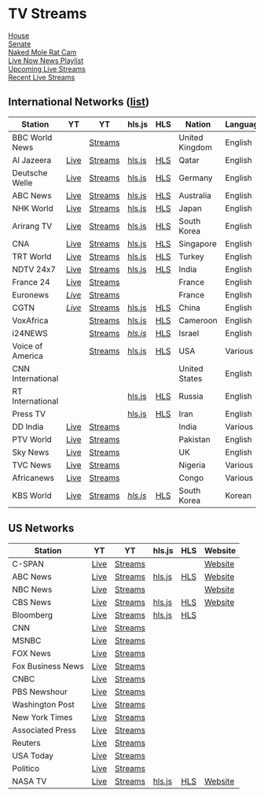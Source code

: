 # TV Streams

<link rel="stylesheet" type="text/css" href="css/markdown.css">
<link rel="shortcut icon" href="ico/favicon.png" type="image/x-icon">

[House](/house.html)  
[Senate](/senate.html)  
[Naked Mole Rat Cam](/nmr.html)  
[Live Now News Playlist](https://www.youtube.com/playlist?list=PL3ZQ5CpNulQmA2Tegc98c0XXJTzuKb0wS)  
[Upcoming Live Streams](https://www.youtube.com/playlist?list=PLU12uITxBEPHHlOIWGAIezbshH82rGpKp)  
[Recent Live Streams](https://www.youtube.com/playlist?list=PLU12uITxBEPFteq84ODnPRJjskBgVQC2M)

## International Networks ([list](https://en.wikipedia.org/wiki/List_of_world_news_channels))

| Station | YT | YT | hls.js | HLS | Nation | Language | Funding | Website | Wikipedia |
| - | - | - | - | - | - | - | - | - | - |
| BBC World News | | [Streams](https://www.youtube.com/channel/UC16niRr50-MSBwiO3YDb3RA/streams) | | | United Kingdom | English | Public | [Website](https://www.bbc.com/news/world_radio_and_tv) | [Wikipedia](https://en.wikipedia.org/wiki/BBC_World_News) |
| Al Jazeera | [Live](https://www.youtube.com/channel/UCNye-wNBqNL5ZzHSJj3l8Bg/live) | [Streams](https://www.youtube.com/channel/UCNye-wNBqNL5ZzHSJj3l8Bg/streams) | [hls.js](/hlsjsvideo.html?stream=https://live-hls-web-aje.getaj.net/AJE/index.m3u8) | [HLS](https://live-hls-web-aje.getaj.net/AJE/index.m3u8) | Qatar | English | Hybrid | [Website](https://www.aljazeera.com/live/) | [Wikipedia](https://en.wikipedia.org/wiki/Al_Jazeera_English) |
| Deutsche Welle | [Live](https://www.youtube.com/channel/UCknLrEdhRCp1aegoMqRaCZg/live) | [Streams](https://www.youtube.com/channel/UCknLrEdhRCp1aegoMqRaCZg/streams) | [hls.js](/hlsjsvideo.html?stream=https://dwamdstream102.akamaized.net/hls/live/2015525/dwstream102/index.m3u8) | [HLS](https://dwamdstream102.akamaized.net/hls/live/2015525/dwstream102/index.m3u8) | Germany | English | Public | [Website](https://www.dw.com/en/media-center/live-tv/s-100825?channel=1) | [Wikipedia](https://en.wikipedia.org/wiki/DW-TV) |
| ABC News | [Live](https://www.youtube.com/channel/UCVgO39Bk5sMo66-6o6Spn6Q/live) | [Streams](https://www.youtube.com/channel/UCVgO39Bk5sMo66-6o6Spn6Q/streams) | [hls.js](/hlsjsvideo.html?stream=https://abc-iview-mediapackagestreams-2.akamaized.net/out/v1/6e1cc6d25ec0480ea099a5399d73bc4b/index.m3u8) | [HLS](https://abc-iview-mediapackagestreams-2.akamaized.net/out/v1/6e1cc6d25ec0480ea099a5399d73bc4b/index.m3u8) | Australia | English | Public | [Website](https://www.abc.net.au/news/) | [Wikipedia](https://en.wikipedia.org/wiki/ABC_News_(Australia)) |
| NHK World | [Live](https://www.youtube.com/channel/UCSPEjw8F2nQDtmUKPFNF7_A/live) | [Streams](https://www.youtube.com/channel/UCSPEjw8F2nQDtmUKPFNF7_A/streams) | [hls.js](/hlsjsvideo.html?stream=https://nhkworld.webcdn.stream.ne.jp/www11/nhkworld-tv/global/2003458/live.m3u8) | [HLS](https://nhkworld.webcdn.stream.ne.jp/www11/nhkworld-tv/global/2003458/live.m3u8) | Japan | English | Public | [Website](https://www3.nhk.or.jp/nhkworld/en/live/) | [Wikipedia](https://en.wikipedia.org/wiki/NHK_World-Japan) |
| Arirang TV | [Live](https://www.youtube.com/channel/UC-PHIZjV-oX8H7zD1cCN2NQ/live) | [Streams](https://www.youtube.com/channel/UC-PHIZjV-oX8H7zD1cCN2NQ/streams) | [hls.js](/hlsjsvideo.html?stream=https://amdlive-ch01-ctnd-com.akamaized.net/arirang_1ch/smil:arirang_1ch.smil/master.m3u8) | [HLS](https://amdlive-ch01-ctnd-com.akamaized.net/arirang_1ch/smil:arirang_1ch.smil/master.m3u8) | South Korea | English | Public | [Website](http://www.arirang.co.kr/player/OnAir_TV.asp) | [Wikipedia](https://en.wikipedia.org/wiki/ArirangTV) |
| CNA | [Live](https://www.youtube.com/channel/UC83jt4dlz1Gjl58fzQrrKZg/live) | [Streams](https://www.youtube.com/channel/UC83jt4dlz1Gjl58fzQrrKZg/streams) | [hls.js](/hlsjsvideo.html?stream=https://d2e1asnsl7br7b.cloudfront.net/7782e205e72f43aeb4a48ec97f66ebbe/index.m3u8) | [HLS](https://d2e1asnsl7br7b.cloudfront.net/7782e205e72f43aeb4a48ec97f66ebbe/index.m3u8) | Singapore | English | Hybrid | [Website](https://www.channelnewsasia.com/news/livetv) | [Wikipedia](https://en.wikipedia.org/wiki/CNA_(news_channel)) |
| TRT World | [Live](https://www.youtube.com/channel/UC7fWeaHhqgM4Ry-RMpM2YYw/live) | [Streams](https://www.youtube.com/channel/UC7fWeaHhqgM4Ry-RMpM2YYw/streams) | [hls.js](/hlsjsvideo.html?stream=https://api.trtworld.com/livestream/v1/WcM3Oa2LHD9iUjWDSRUI335NkMWVTUV351H56dqC/master.m3u8) | [HLS](https://api.trtworld.com/livestream/v1/WcM3Oa2LHD9iUjWDSRUI335NkMWVTUV351H56dqC/master.m3u8) | Turkey | English | Public | [Website](https://www.trtworld.com/live/) | [Wikipedia](https://en.wikipedia.org/wiki/TRT_World) |
| NDTV 24x7 | [Live](https://www.youtube.com/channel/UCZFMm1mMw0F81Z37aaEzTUA/live) | [Streams](https://www.youtube.com/channel/UCZFMm1mMw0F81Z37aaEzTUA/streams) | [hls.js](/hlsjsvideo.html?stream=https://ndtv24x7elemarchana.akamaized.net/hls/live/2003678/ndtv24x7/ndtv24x7master.m3u8) | [HLS](https://ndtv24x7elemarchana.akamaized.net/hls/live/2003678/ndtv24x7/ndtv24x7master.m3u8) | India | English | Private | [Website](https://www.ndtv.com/video/live/channel/ndtv24x7) | [Wikipedia](https://en.wikipedia.org/wiki/NDTV_24x7) |
| France 24 | [Live](https://www.youtube.com/channel/UCQfwfsi5VrQ8yKZ-UWmAEFg/live) | [Streams](https://www.youtube.com/channel/UCQfwfsi5VrQ8yKZ-UWmAEFg/streams) | | | France | English | Public | [Website](https://www.france24.com/en/live) | [Wikipedia](https://en.wikipedia.org/wiki/France_24) |
| Euronews | [*Live*](https://www.youtube.com/channel/UCSrZ3UV4jOidv8ppoVuvW9Q/live) | [Streams](https://www.youtube.com/channel/UCSrZ3UV4jOidv8ppoVuvW9Q/streams) | | | France | English | Hybrid | [Website](https://www.euronews.com/) | [Wikipedia](https://en.wikipedia.org/wiki/Euronews) |
| CGTN | [*Live*](https://www.youtube.com/channel/UCgrNz-aDmcr2uuto8_DL2jg/live) | [Streams](www.youtube.com/channel/UCgrNz-aDmcr2uuto8_DL2jg/streams) | [hls.js](/hlsjsvideo.html?stream=https://news.cgtn.com/resource/live/english/cgtn-news.m3u8) | [HLS](https://news.cgtn.com/resource/live/english/cgtn-news.m3u8) | China | English | Public | [Website](https://www.cgtn.com/channel/en.do) | [Wikipedia](https://en.wikipedia.org/wiki/CGTN_(TV_channel)) |
| VoxAfrica | | [Streams](https://www.youtube.com/channel/UCjKNsuxGRnEVhhdri-CtFag/streams) | [hls.js](/hlsjsvideo.html?stream=https://1494836162.rsc.cdn77.org/LS-PRG-59570-1/index.m3u8) | [HLS](https://1494836162.rsc.cdn77.org/LS-PRG-59570-1/index.m3u8) | Cameroon | English | Private | [Website](https://voxafrica.com/) | |
| i24NEWS | | [Streams](https://www.youtube.com/channel/UCvHDpsWKADrDia0c99X37vg/streams) | [*hls.js*](/hlsjsvideo.html?stream=https://bcovlive-a.akamaihd.net/6e3dd61ac4c34d6f8fb9698b565b9f50/eu-central-1/5377161796001/profile_1/chunklist_dvr.m3u8) | [HLS](https://bcovlive-a.akamaihd.net/6e3dd61ac4c34d6f8fb9698b565b9f50/eu-central-1/5377161796001/profile_1/chunklist_dvr.m3u8) | Israel | English | Private | [Website](https://www.i24news.tv/en) | [Wikipedia](https://en.wikipedia.org/wiki/I24NEWS) |
| Voice of America | | [Streams](https://www.youtube.com/channel/UCVSNOxehfALut52NbkfRBaA/streams) | [hls.js](/hlsjsvideo.html?stream=https://voa-ingest.akamaized.net/hls/live/2033874/tvmc06/playlist.m3u8) | [HLS](https://voa-ingest.akamaized.net/hls/live/2033874/tvmc06/playlist.m3u8) | USA | Various | Public | [Website](https://www.voanews.com/live/video/116) | [Wikipedia](https://en.wikipedia.org/wiki/Voice_of_America) |
| CNN International | | | | | United States | English | Private | [Website](https://edition.cnn.com) | [Wikipedia](https://en.wikipedia.org/wiki/CNN_International) |
| RT International |  |  | [hls.js](/hlsjsvideo.html?stream=https://rt-glb.rttv.com/live/rtnews/playlist.m3u8) | [HLS](https://rt-glb.rttv.com/live/rtnews/playlist.m3u8) | Russia | English | Public | [Website](https://www.rt.com/on-air/) | [Wikipedia](https://en.wikipedia.org/wiki/RT_(TV_network)) |
| Press TV | | | [hls.js](/hlsjsvideo.html?stream=https://cdnlive.presstv.ir/cdnlive/smil:cdnlive.smil/playlist.m3u8) | [HLS](https://cdnlive.presstv.ir/cdnlive/smil:cdnlive.smil/playlist.m3u8) | Iran | English | Public | [Website](https://www.presstv.ir/Live) | [Wikipedia](https://en.wikipedia.org/wiki/Press_TV) |
| DD India | [Live](https://www.youtube.com/channel/UCGDQNvybfDDeGTf4GtigXaw/live) | [Streams](https://www.youtube.com/channel/UCGDQNvybfDDeGTf4GtigXaw/streams) | | | India | Various | Public | [Website](https://prasarbharati.gov.in/live-tv/) | [Wikipedia](https://en.wikipedia.org/wiki/DD_India) |
| PTV World | [Live](https://www.youtube.com/channel/UCj-e7yp2_-qE-TPritppZGQ/live) | [Streams](https://www.youtube.com/channel/UCj-e7yp2_-qE-TPritppZGQ/streams) | | | Pakistan | English | Public | [Website](https://ptv.com.pk/ptvWorld) | [Wikipedia](https://en.wikipedia.org/wiki/Pakistan_Television_Corporation) |
| Sky News | [Live](https://www.youtube.com/channel/UCoMdktPbSTixAyNGwb-UYkQ/live) | [Streams](https://www.youtube.com/channel/UCoMdktPbSTixAyNGwb-UYkQ/streams) | | | UK | English | Private | [Website](https://news.sky.com/story/watch-sky-news-live-10315632) | [Wikipedia](https://en.wikipedia.org/wiki/Sky_News#Sky_News_International) |
| TVC News | [Live](https://www.youtube.com/channel/UCgp4A6I8LCWrhUzn-5SbKvA/live) | [Streams](https://www.youtube.com/channel/UCgp4A6I8LCWrhUzn-5SbKvA/streams) | | | Nigeria | Various | Private | [Website](https://tvcnews.tv/live-streaming/) | [Wikipedia](https://en.wikipedia.org/wiki/TVC_News) |
| Africanews | [Live](https://www.youtube.com/channel/UC1_E8NeF5QHY2dtdLRBCCLA/live) | [Streams](https://www.youtube.com/channel/UC1_E8NeF5QHY2dtdLRBCCLA/streams) | | | Congo | Various | Private | [Website](https://www.africanews.com/live/) | [Wikipedia](https://en.wikipedia.org/wiki/Africanews) |
| KBS World | [Live](https://www.youtube.com/channel/UC5BMQOsAB8hKUyHu9KI6yig/live) | [Streams](https://www.youtube.com/channel/UC5BMQOsAB8hKUyHu9KI6yig/streams) | [*hls.js*](/hlsjsvideo.html?stream=https://kbsworld-ott.akamaized.net/hls/live/2002341/kbsworld/master.m3u8) |[HLS](https://kbsworld-ott.akamaized.net/hls/live/2002341/kbsworld/master.m3u8) | South Korea | Korean | Public | [Website](https://kbsworld.kbs.co.kr/index_en.php) | [Wikipedia](https://en.wikipedia.org/wiki/KBS_World_(TV_channel)) |

## US Networks

| Station | YT | YT | hls.js | HLS | Website |
|-|-|-|-|-|-|
| C-SPAN | [Live](https://www.youtube.com/channel/UCb--64Gl51jIEVE-GLDAVTg/live) | [Streams](https://www.youtube.com/channel/UCb--64Gl51jIEVE-GLDAVTg/streams) | | | [Website](https://www.c-span.org/networks/) |
| ABC News | [Live](https://www.youtube.com/channel/UCBi2mrWuNuyYy4gbM6fU18Q/live) | [Streams](https://www.youtube.com/channel/UCBi2mrWuNuyYy4gbM6fU18Q/streams) | [hls.js](/hlsjsvideo.html?stream=https://content.uplynk.com/channel/3324f2467c414329b3b0cc5cd987b6be.m3u8) | [HLS](https://content.uplynk.com/channel/3324f2467c414329b3b0cc5cd987b6be.m3u8) | [Website](https://abcnews.go.com/Live) |
| NBC News | [Live](https://www.youtube.com/channel/UCeY0bbntWzzVIaj2z3QigXg/live) | [Streams](https://www.youtube.com/channel/UCeY0bbntWzzVIaj2z3QigXg/streams) | | | [Website](https://www.nbc.com/live?brand=nbc-news) |
| CBS News | [Live](https://www.youtube.com/channel/UC8p1vwvWtl6T73JiExfWs1g/live) | [Streams](https://www.youtube.com//channel/UC8p1vwvWtl6T73JiExfWs1g/streams) | [hls.js](/hlsjsvideo.html?stream=https://cbsn-us.cbsnstream.cbsnews.com/out/v1/55a8648e8f134e82a470f83d562deeca/master_11.m3u8) | [HLS](https://cbsn-us.cbsnstream.cbsnews.com/out/v1/55a8648e8f134e82a470f83d562deeca/master_11.m3u8) | [Website](https://www.cbsnews.com/live/)|
| Bloomberg | [Live](https://www.youtube.com/channel/UCUMZ7gohGI9HcU9VNsr2FJQ/live) | [Streams](https://www.youtube.com/channel/UCUMZ7gohGI9HcU9VNsr2FJQ/streams) | [hls.js](/hlsjsvideo.html?stream=https://www.bloomberg.com/media-manifest/streams/us.m3u8) | [HLS](https://www.bloomberg.com/media-manifest/streams/us.m3u8) ||
| CNN | [Live](https://www.youtube.com/channel/UCupvZG-5ko_eiXAupbDfxWw/live) | [Streams](https://www.youtube.com/channel/UCupvZG-5ko_eiXAupbDfxWw/streams) ||||
| MSNBC | [Live](https://www.youtube.com/channel/UCaXkIU1QidjPwiAYu6GcHjg/live) | [Streams](https://www.youtube.com/channel/UCaXkIU1QidjPwiAYu6GcHjg/streams) ||||
| FOX News | [Live](https://www.youtube.com/channel/UCXIJgqnII2ZOINSWNOGFThA/live) | [Streams](https://www.youtube.com/channel/UCXIJgqnII2ZOINSWNOGFThA/streams) ||||
| Fox Business News | [Live](https://www.youtube.com/channel/UCCXoCcu9Rp7NPbTzIvogpZg/live) | [Streams](https://www.youtube.com/channel/UCCXoCcu9Rp7NPbTzIvogpZg/streams) ||||
| CNBC | [Live](https://www.youtube.com/channel/UCvJJ_dzjViJCoLf5uKUTwoA/live) | [Streams](https://www.youtube.com/channel/UCvJJ_dzjViJCoLf5uKUTwoA/streams) ||||
| PBS Newshour | [Live](https://www.youtube.com/channel/UC6ZFN9Tx6xh-skXCuRHCDpQ/live) | [Streams](https://www.youtube.com/channel/UC6ZFN9Tx6xh-skXCuRHCDpQ/streams) ||||
| Washington Post | [Live](https://www.youtube.com/channel/UCHd62-u_v4DvJ8TCFtpi4GA/live) | [Streams](https://www.youtube.com/channel/UCHd62-u_v4DvJ8TCFtpi4GA/streams) ||||
| New York Times | [Live](https://www.youtube.com/channel/UCqnbDFdCpuN8CMEg0VuEBqA/live) | [Streams](https://www.youtube.com/channel/UCqnbDFdCpuN8CMEg0VuEBqA/streams) ||||
| Associated Press | [Live](https://www.youtube.com/channel/UC52X5wxOL_s5yw0dQk7NtgA/live) | [Streams](https://www.youtube.com/channel/UC52X5wxOL_s5yw0dQk7NtgA/streams) ||||
| Reuters | [Live](https://www.youtube.com/channel/UChqUTb7kYRX8-EiaN3XFrSQ/live) | [Streams](https://www.youtube.com/channel/UChqUTb7kYRX8-EiaN3XFrSQ/streams) ||||
| USA Today | [Live](https://www.youtube.com/channel/UCP6HGa63sBC7-KHtkme-p-g/live) | [Streams](https://www.youtube.com/channel/UCP6HGa63sBC7-KHtkme-p-g/streams) ||||
| Politico | [Live](https://www.youtube.com/channel/UCgjtvMmHXbutALaw9XzRkAg/live) | [Streams](https://www.youtube.com/channel/UCgjtvMmHXbutALaw9XzRkAg/streams) ||||
| NASA TV | [Live](https://www.youtube.com/channel/UCLA_DiR1FfKNvjuUpBHmylQ/live) | [Streams](https://www.youtube.com/channel/UCLA_DiR1FfKNvjuUpBHmylQ/streams) | [hls.js](/hlsjsvideo.html?stream=https://ntv1.akamaized.net/hls/live/2014075/NASA-NTV1-HLS/master.m3u8) | [HLS](https://ntv1.akamaized.net/hls/live/2014075/NASA-NTV1-HLS/master.m3u8) | [Website](https://www.nasa.gov/multimedia/nasatv/#public) |